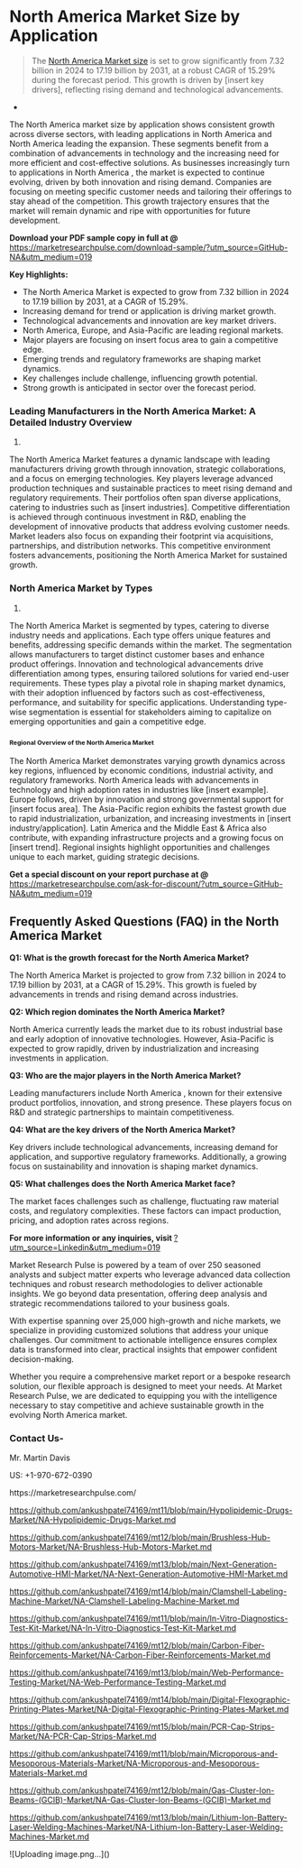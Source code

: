 <h1>North America  Market&nbsp;Size by Application</h1><blockquote><p>The <a href="https://marketresearchpulse.com/download-sample/?utm_source=GitHub-NA&amp;utm_medium=019">North America  Market size</a> is set to grow significantly from 7.32 billion in 2024 to 17.19 billion by 2031, at a robust CAGR of 15.29% during the forecast period. This growth is driven by [insert key drivers], reflecting rising demand and technological advancements.</p></blockquote><ul><li></li></ul><p>The North America  market size by application shows consistent growth across diverse sectors, with leading applications in North America  and North America  leading the expansion. These segments benefit from a combination of advancements in technology and the increasing need for more efficient and cost-effective solutions. As businesses increasingly turn to applications in North America , the market is expected to continue evolving, driven by both innovation and rising demand. Companies are focusing on meeting specific customer needs and tailoring their offerings to stay ahead of the competition. This growth trajectory ensures that the market will remain dynamic and ripe with opportunities for future development.</p><p><strong>Download your PDF sample copy in full at @ </strong><a href="https://marketresearchpulse.com/download-sample/?utm_source=GitHub-NA&amp;utm_medium=019">https://marketresearchpulse.com/download-sample/?utm_source=GitHub-NA&amp;utm_medium=019</a></p><p><strong>Key Highlights: </strong></p><ul><li>The North America  Market is expected to grow from 7.32 billion in 2024 to 17.19 billion by 2031, at a CAGR of 15.29%.</li><li>Increasing demand for trend or application is driving market growth.</li><li>Technological advancements and innovation are key market drivers.</li><li>North America, Europe, and Asia-Pacific are leading regional markets.</li><li>Major players are focusing on insert focus area to gain a competitive edge.</li><li>Emerging trends and regulatory frameworks are shaping market dynamics.</li><li>Key challenges include challenge, influencing growth potential.</li><li>Strong growth is anticipated in sector over the forecast period.</li></ul><h3>Leading Manufacturers in the North America  Market: A Detailed Industry Overview</h3><ol><li></li></ol><div class="flex max-w-full flex-col flex-grow"><div class="min-h-8 text-message flex w-full flex-col items-end gap-2 whitespace-normal break-words [.text-message+&amp;]:mt-5" dir="auto" data-message-author-role="assistant" data-message-id="fd8432e4-4910-450d-b182-61b7bfb0a01f" data-message-model-slug="gpt-4o"><div class="flex w-full flex-col gap-1 empty:hidden first:pt-[3px]"><div class="markdown prose w-full break-words dark:prose-invert light"><p>The North America  Market features a dynamic landscape with leading manufacturers driving growth through innovation, strategic collaborations, and a focus on emerging technologies. Key players leverage advanced production techniques and sustainable practices to meet rising demand and regulatory requirements. Their portfolios often span diverse applications, catering to industries such as [insert industries]. Competitive differentiation is achieved through continuous investment in R&amp;D, enabling the development of innovative products that address evolving customer needs. Market leaders also focus on expanding their footprint via acquisitions, partnerships, and distribution networks. This competitive environment fosters advancements, positioning the North America  Market for sustained growth.</p></div></div></div></div><h3>North America  Market by Types</h3><ol><li></li></ol><div class="flex max-w-full flex-col flex-grow"><div class="min-h-8 text-message flex w-full flex-col items-end gap-2 whitespace-normal break-words [.text-message+&amp;]:mt-5" dir="auto" data-message-author-role="assistant" data-message-id="084470be-0bb7-4664-bddf-5156b4f41249" data-message-model-slug="gpt-4o-mini"><div class="flex w-full flex-col gap-1 empty:hidden first:pt-[3px]"><div class="markdown prose w-full break-words dark:prose-invert light"><p>The North America  Market is segmented by types, catering to diverse industry needs and applications. Each type offers unique features and benefits, addressing specific demands within the market. The segmentation allows manufacturers to target distinct customer bases and enhance product offerings. Innovation and technological advancements drive differentiation among types, ensuring tailored solutions for varied end-user requirements. These types play a pivotal role in shaping market dynamics, with their adoption influenced by factors such as cost-effectiveness, performance, and suitability for specific applications. Understanding type-wise segmentation is essential for stakeholders aiming to capitalize on emerging opportunities and gain a competitive edge.</p></div></div></div></div><h3><span style="font-size: 11px;">Regional Overview of the North America  Market</span></h3><div class="flex max-w-full flex-col flex-grow"><div class="min-h-8 text-message flex w-full flex-col items-end gap-2 whitespace-normal break-words [.text-message+&amp;]:mt-5" dir="auto" data-message-author-role="assistant" data-message-id="e9038762-ce64-4e30-91c9-9bd413514231" data-message-model-slug="gpt-4o-mini"><div class="flex w-full flex-col gap-1 empty:hidden first:pt-[3px]"><div class="markdown prose w-full break-words dark:prose-invert light"><p>The North America  Market demonstrates varying growth dynamics across key regions, influenced by economic conditions, industrial activity, and regulatory frameworks. North America leads with advancements in technology and high adoption rates in industries like [insert example]. Europe follows, driven by innovation and strong governmental support for [insert focus area]. The Asia-Pacific region exhibits the fastest growth due to rapid industrialization, urbanization, and increasing investments in [insert industry/application]. Latin America and the Middle East &amp; Africa also contribute, with expanding infrastructure projects and a growing focus on [insert trend]. Regional insights highlight opportunities and challenges unique to each market, guiding strategic decisions.</p></div></div></div></div><p><strong>Get a special discount on your report purchase at @ </strong><a href="https://marketresearchpulse.com/ask-for-discount/?utm_source=GitHub-NA&amp;utm_medium=019">https://marketresearchpulse.com/ask-for-discount/?utm_source=GitHub-NA&amp;utm_medium=019</a></p><h2>Frequently Asked Questions (FAQ) in the North America  Market</h2><p><strong>Q1: What is the growth forecast for the North America  Market?</strong></p><p>The North America  Market is projected to grow from 7.32 billion in 2024 to 17.19 billion by 2031, at a CAGR of 15.29%. This growth is fueled by advancements in trends and rising demand across industries.</p><p><strong>Q2: Which region dominates the North America  Market?</strong></p><p>North America currently leads the market due to its robust industrial base and early adoption of innovative technologies. However, Asia-Pacific is expected to grow rapidly, driven by industrialization and increasing investments in application.</p><p><strong>Q3: Who are the major players in the North America  Market?</strong></p><p>Leading manufacturers include North America , known for their extensive product portfolios, innovation, and strong presence. These players focus on R&amp;D and strategic partnerships to maintain competitiveness.</p><p><strong>Q4: What are the key drivers of the North America  Market?</strong></p><p>Key drivers include technological advancements, increasing demand for application, and supportive regulatory frameworks. Additionally, a growing focus on sustainability and innovation is shaping market dynamics.</p><p><strong>Q5: What challenges does the North America  Market face?</strong></p><p>The market faces challenges such as challenge, fluctuating raw material costs, and regulatory complexities. These factors can impact production, pricing, and adoption rates across regions.</p><p><strong>For more information or any inquiries, visit&nbsp;</strong><a href="?utm_source=Linkedin&utm_medium=019">?utm_source=Linkedin&utm_medium=019</a></p><p>Market Research Pulse is powered by a team of over 250 seasoned analysts and subject matter experts who leverage advanced data collection techniques and robust research methodologies to deliver actionable insights. We go beyond data presentation, offering deep analysis and strategic recommendations tailored to your business goals.</p><p>With expertise spanning over 25,000 high-growth and niche markets, we specialize in providing customized solutions that address your unique challenges. Our commitment to actionable intelligence ensures complex data is transformed into clear, practical insights that empower confident decision-making.</p><p>Whether you require a comprehensive market report or a bespoke research solution, our flexible approach is designed to meet your needs. At Market Research Pulse, we are dedicated to equipping you with the intelligence necessary to stay competitive and achieve sustainable growth in the evolving North America  market.</p><h3><strong>Contact Us-</strong></h3><p>Mr. Martin Davis</p><p>US: +1-970-672-0390</p><p>https://marketresearchpulse.com/</p><p><a href="https://github.com/ankushpatel74169/mt11/blob/main/Hypolipidemic-Drugs-Market/NA-Hypolipidemic-Drugs-Market.md">https://github.com/ankushpatel74169/mt11/blob/main/Hypolipidemic-Drugs-Market/NA-Hypolipidemic-Drugs-Market.md</a></p><p><a href="https://github.com/ankushpatel74169/mt12/blob/main/Brushless-Hub-Motors-Market/NA-Brushless-Hub-Motors-Market.md">https://github.com/ankushpatel74169/mt12/blob/main/Brushless-Hub-Motors-Market/NA-Brushless-Hub-Motors-Market.md</a></p><p><a href="https://github.com/ankushpatel74169/mt13/blob/main/Next-Generation-Automotive-HMI-Market/NA-Next-Generation-Automotive-HMI-Market.md">https://github.com/ankushpatel74169/mt13/blob/main/Next-Generation-Automotive-HMI-Market/NA-Next-Generation-Automotive-HMI-Market.md</a></p><p><a href="https://github.com/ankushpatel74169/mt14/blob/main/Clamshell-Labeling-Machine-Market/NA-Clamshell-Labeling-Machine-Market.md">https://github.com/ankushpatel74169/mt14/blob/main/Clamshell-Labeling-Machine-Market/NA-Clamshell-Labeling-Machine-Market.md</a></p><p><a href="https://github.com/ankushpatel74169/mt11/blob/main/In-Vitro-Diagnostics-Test-Kit-Market/NA-In-Vitro-Diagnostics-Test-Kit-Market.md">https://github.com/ankushpatel74169/mt11/blob/main/In-Vitro-Diagnostics-Test-Kit-Market/NA-In-Vitro-Diagnostics-Test-Kit-Market.md</a></p><p><a href="https://github.com/ankushpatel74169/mt12/blob/main/Carbon-Fiber-Reinforcements-Market/NA-Carbon-Fiber-Reinforcements-Market.md">https://github.com/ankushpatel74169/mt12/blob/main/Carbon-Fiber-Reinforcements-Market/NA-Carbon-Fiber-Reinforcements-Market.md</a></p><p><a href="https://github.com/ankushpatel74169/mt13/blob/main/Web-Performance-Testing-Market/NA-Web-Performance-Testing-Market.md">https://github.com/ankushpatel74169/mt13/blob/main/Web-Performance-Testing-Market/NA-Web-Performance-Testing-Market.md</a></p><p><a href="https://github.com/ankushpatel74169/mt14/blob/main/Digital-Flexographic-Printing-Plates-Market/NA-Digital-Flexographic-Printing-Plates-Market.md">https://github.com/ankushpatel74169/mt14/blob/main/Digital-Flexographic-Printing-Plates-Market/NA-Digital-Flexographic-Printing-Plates-Market.md</a></p><p><a href="https://github.com/ankushpatel74169/mt15/blob/main/PCR-Cap-Strips-Market/NA-PCR-Cap-Strips-Market.md">https://github.com/ankushpatel74169/mt15/blob/main/PCR-Cap-Strips-Market/NA-PCR-Cap-Strips-Market.md</a></p><p><a href="https://github.com/ankushpatel74169/mt11/blob/main/Microporous-and-Mesoporous-Materials-Market/NA-Microporous-and-Mesoporous-Materials-Market.md">https://github.com/ankushpatel74169/mt11/blob/main/Microporous-and-Mesoporous-Materials-Market/NA-Microporous-and-Mesoporous-Materials-Market.md</a></p><p><a href="https://github.com/ankushpatel74169/mt12/blob/main/Gas-Cluster-Ion-Beams-(GCIB)-Market/NA-Gas-Cluster-Ion-Beams-(GCIB)-Market.md">https://github.com/ankushpatel74169/mt12/blob/main/Gas-Cluster-Ion-Beams-(GCIB)-Market/NA-Gas-Cluster-Ion-Beams-(GCIB)-Market.md</a></p><p><a href="https://github.com/ankushpatel74169/mt13/blob/main/Lithium-Ion-Battery-Laser-Welding-Machines-Market/NA-Lithium-Ion-Battery-Laser-Welding-Machines-Market.md">https://github.com/ankushpatel74169/mt13/blob/main/Lithium-Ion-Battery-Laser-Welding-Machines-Market/NA-Lithium-Ion-Battery-Laser-Welding-Machines-Market.md</a></p>
![Uploading image.png…]()

